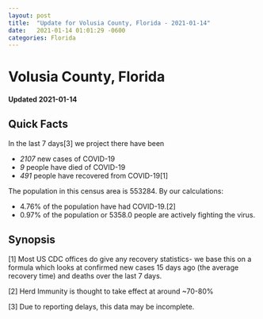 ```yaml
---
layout: post
title:  "Update for Volusia County, Florida - 2021-01-14"
date:   2021-01-14 01:01:29 -0600
categories: Florida
---
```


# Volusia County, Florida
#### Updated 2021-01-14

## Quick Facts

In the last 7 days[3] we project there have been
- *2107* new cases of COVID-19
- *9* people have died of COVID-19
- *491* people have recovered from COVID-19[1]

The population in this census area is 553284. By our calculations:
- 4.76% of the population have had COVID-19.[2]
- 0.97% of the population or 5358.0 people are actively fighting the virus.

## Synopsis




[1] Most US CDC offices do give any recovery statistics- we base this on a formula which looks at confirmed new cases
15 days ago (the average recovery time) and deaths over the last 7 days.

[2] Herd Immunity is thought to take effect at around ~70-80%

[3] Due to reporting delays, this data may be incomplete.
 
    